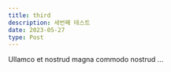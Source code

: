 ```yaml
---
title: third
description: 세번째 테스트
date: 2023-05-27
type: Post
---
```


Ullamco et nostrud magna commodo nostrud ...
